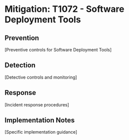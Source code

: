 # Mitigation: T1072 - Software Deployment Tools

## Prevention
[Preventive controls for Software Deployment Tools]

## Detection
[Detective controls and monitoring]

## Response
[Incident response procedures]

## Implementation Notes
[Specific implementation guidance]
